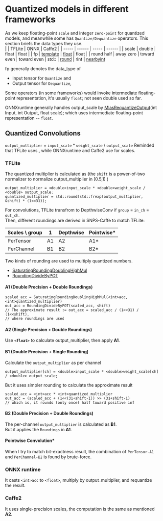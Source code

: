 # Quantized models in different frameworks
As we keep floating-point `scale` and integer `zero-point` for quantized models, and meanwhile some has `Quantize/Dequantize` operators. This section briefs the data types they use.   
|       | TFLite | ONNX  | Caffe2 |
| ----- | ------ | ----- | ------ |
| scale | double | float | float  |
| fp    | [template](https://github.com/tensorflow/tensorflow/blob/5dcfc51118817f27fad5246812d83e5dccdc5f72/tensorflow/lite/kernels/internal/reference/dequantize.h#L41) |  [float](https://github.com/onnx/onnx/blob/master/docs/Operators.md#outputs-29)   | float |
| round half | away zero  | toward even | toward even
| std:: | [round](https://github.com/tensorflow/tensorflow/blob/b58b895a5f64663b88177b1935d39c09fb6278ae/tensorflow/lite/kernels/internal/cppmath.h#L36) | rint | [nearbyint](https://github.com/pytorch/pytorch/blob/c371542efc31b1abfe6f388042aa3ab0cef935f2/caffe2/operators/quantized/int8_utils.h#L51)

fp generally denotes the data_type of  
  * Input tensor for `Quantize` and
  * Output tensor for `Dequantize`,

Some operators (in some frameworks) would invoke intermediate floating-point representation, it's usually `float`; not seen double used so far.

ONNXruntime generally handles output_scale by [MlasRequantizeOutput](https://github.com/microsoft/onnxruntime/blob/8d737f977056444a307f1b7f0bcd402fba62d790/onnxruntime/core/mlas/lib/quantize.cpp#L357)(int Input, int Output, float scale); which uses intermediate floating-point representation -- `float`.

## Quantized Convolutions
`output_multiplier` = `input_scale` * `weight_scale` / `output_scale`
Reminded that TFLite uses <double>, while ONNXruntime and Caffe2 use <float> for scales.
### TFLite
The quantized multiplier is calculated as (the `shift` is a power-of-two normalizer to normalize output_multiplier in [0.5,1) )
```cpp=
output_multiplier = <double>input_scale * <double>weight_scale / <double> output_scale;
quantized_multiplier = std::round(std::frexp(output_multiplier, &shift) * (1<<31));
```

For convolutions, TFLite transfrom to DepthwiseConv if `group` = `in_ch` = `out_ch`.  
Then, different roundings are derived in SNPS-Caffe to match TFLite:

| Scales \ group | 1 | Depthwise | Pointwise* |
| --------- | ------ | --------- | ---------  |
| PerTensor | A1     | A2        |     A1*    |
| PerChannel| B1     | B2        |     B2*

Two kinds of rounding are used to multiply quantized numbers.
* [SaturatingRoundingDoublingHighMul](https://github.com/google/gemmlowp/blob/master/fixedpoint/fixedpoint.h#L340)
* [RoundingDivideByPOT](https://github.com/google/gemmlowp/blob/master/fixedpoint/fixedpoint.h#L368)

#### **A1** (Double Precision + Double Roundings)
```cpp=
scaled_acc = SaturatingRoundingDoublingHighMul(<int>acc,<int>quantized_multiplier)
out_acc = RoundingDivideByPOT(scaled_acc, shift)
// The approximate result := out_acc = scaled_acc / (1<<31) / (1<<shift),
// where roundings are used
```

#### **A2** (Single Precision + Double Roundings)
Use **`<float>`** to calculate output_multiplier, then apply **A1**.

#### **B1**  (Double Precision + Single Rounding)
Calculate the `output_multiplier` as per channel
```cpp=
output_multiplier[ch] = <double>input_scale * <double>weight_scale[ch] / <double> output_scale;
```
But it uses simpler rounding to calculate the approximate result
```cpp=
scaled_acc = <int>acc * <int>quantized_multiplier
out_acc = (scaled_acc + (1<<(31+shift-1)) >> (31+shift-1)
// which is, it rounds (only once) half toward positive inf
```

#### **B2** (Double Precision + Double Roundings)
The per-channel `output_multiplier` is calculated as **B1**.  
But it applies the `Roundings` in **A1**.

#### **Pointwise Convolution***
When I try to match bit-exactness result, the combination of `PerTensor-A1` and `PerChannel-B2` is found by brute-force.

### ONNX runtime
It casts `<int>acc` to `<float>`, multiply by <float>output_multiplier, and requantize the result.

### Caffe2
It uses single-precision scales, the computation is the same as mentioned **A2**.

